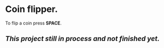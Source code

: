 # Coin flipper.

To flip a coin press **SPACE**.

## _This project still in process and not finished yet._

